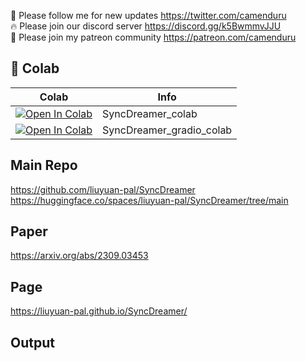 🐣 Please follow me for new updates https://twitter.com/camenduru <br />
🔥 Please join our discord server https://discord.gg/k5BwmmvJJU <br />
🥳 Please join my patreon community https://patreon.com/camenduru <br />

## 🦒 Colab

| Colab | Info
| --- | --- |
[![Open In Colab](https://colab.research.google.com/assets/colab-badge.svg)](https://colab.research.google.com/github/camenduru/SyncDreamer-colab/blob/main/SyncDreamer_colab.ipynb) | SyncDreamer_colab
[![Open In Colab](https://colab.research.google.com/assets/colab-badge.svg)](https://colab.research.google.com/github/camenduru/SyncDreamer-colab/blob/main/SyncDreamer_gradio_colab.ipynb) | SyncDreamer_gradio_colab

## Main Repo
https://github.com/liuyuan-pal/SyncDreamer <br />
https://huggingface.co/spaces/liuyuan-pal/SyncDreamer/tree/main <br />

## Paper
https://arxiv.org/abs/2309.03453

## Page
https://liuyuan-pal.github.io/SyncDreamer/

## Output
